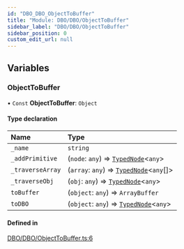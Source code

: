 ```yaml
---
id: "DBO_DBO_ObjectToBuffer"
title: "Module: DBO/DBO/ObjectToBuffer"
sidebar_label: "DBO/DBO/ObjectToBuffer"
sidebar_position: 0
custom_edit_url: null
---
```


## Variables

### ObjectToBuffer

• `Const` **ObjectToBuffer**: `Object`

#### Type declaration

| Name | Type |
| :------ | :------ |
| `_name` | `string` |
| `_addPrimitive` | (`node`: `any`) => [`TypedNode`](../classes/DBO_Classes_TypedNode.TypedNode.md)\<`any`\> |
| `_traverseArray` | (`array`: `any`) => [`TypedNode`](../classes/DBO_Classes_TypedNode.TypedNode.md)\<`any`[]\> |
| `_traverseObj` | (`obj`: `any`) => [`TypedNode`](../classes/DBO_Classes_TypedNode.TypedNode.md)\<`any`\> |
| `toBuffer` | (`object`: `any`) => `ArrayBuffer` |
| `toDBO` | (`object`: `any`) => [`TypedNode`](../classes/DBO_Classes_TypedNode.TypedNode.md)\<`any`\> |

#### Defined in

[DBO/DBO/ObjectToBuffer.ts:6](https://github.com/lucasdamianjohnson/DivineVoxelEngine/blob/596fa7391478620ed460dfb4856ff0a763b91c49/divinestar/binary/src/DBO/DBO/ObjectToBuffer.ts#L6)
